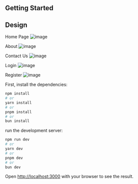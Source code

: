 ## Getting Started

## Design
Home Page
![image](https://github.com/mayankshrm/next14-starter/assets/105127021/f2b4ef10-abe7-461a-be3f-89bc546f911c)

About
![image](https://github.com/mayankshrm/next14-starter/assets/105127021/233b85d0-6f27-470e-a4f2-bc3926f10aea)

Contact Us
![image](https://github.com/mayankshrm/next14-starter/assets/105127021/dd4eb649-3e9e-4480-91af-e441d22344fe)

Login
![image](https://github.com/mayankshrm/next14-starter/assets/105127021/28a2bc2f-080f-4a3f-a7be-2cefad262e57)

Register
![image](https://github.com/mayankshrm/next14-starter/assets/105127021/8b17c5f8-3a4c-425d-b211-255208a19ef2)




First, install the dependencies:

```bash
npm install
# or
yarn install
# or
pnpm install
# or
bun install
```


run the development server:

```bash
npm run dev
# or
yarn dev
# or
pnpm dev
# or
bun dev
```

Open [http://localhost:3000](http://localhost:3000) with your browser to see the result.
